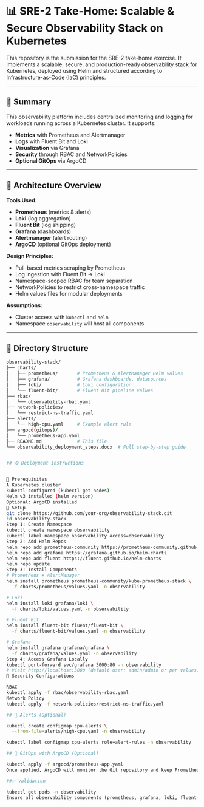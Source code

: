 # 📊 SRE-2 Take-Home: Scalable & Secure Observability Stack on Kubernetes

This repository is the submission for the SRE-2 take-home exercise. It implements a scalable, secure, and production-ready observability stack for Kubernetes, deployed using Helm and structured according to Infrastructure-as-Code (IaC) principles.

---

## 📌 Summary

This observability platform includes centralized monitoring and logging for workloads running across a Kubernetes cluster. It supports:

- **Metrics** with Prometheus and Alertmanager
- **Logs** with Fluent Bit and Loki
- **Visualization** via Grafana
- **Security** through RBAC and NetworkPolicies
- **Optional GitOps** via ArgoCD

---

## 📐 Architecture Overview

**Tools Used:**
- **Prometheus** (metrics & alerts)
- **Loki** (log aggregation)
- **Fluent Bit** (log shipping)
- **Grafana** (dashboards)
- **Alertmanager** (alert routing)
- **ArgoCD** (optional GitOps deployment)

**Design Principles:**
- Pull-based metrics scraping by Prometheus
- Log ingestion with Fluent Bit → Loki
- Namespace-scoped RBAC for team separation
- NetworkPolicies to restrict cross-namespace traffic
- Helm values files for modular deployments

**Assumptions:**
- Cluster access with `kubectl` and `helm`
- Namespace `observability` will host all components

---

## 📁 Directory Structure

```bash
observability-stack/
├── charts/
│   ├── prometheus/       # Prometheus & AlertManager Helm values
│   ├── grafana/          # Grafana dashboards, datasources
│   ├── loki/             # Loki configuration
│   └── fluent-bit/       # Fluent Bit pipeline values
├── rbac/
│   └── observability-rbac.yaml
├── network-policies/
│   └── restrict-ns-traffic.yaml
├── alerts/
│   └── high-cpu.yaml     # Example alert rule
├── argocd(gitops)/
│   └── prometheus-app.yaml
├── README.md             # This file
└── observability_deployment_steps.docx  # Full step-by-step guide


## ⚙️ Deployment Instructions


📎 Prerequisites
A Kubernetes cluster
kubectl configured (kubectl get nodes)
Helm v3 installed (helm version)
Optional: ArgoCD installed
🧪 Setup
git clone https://github.com/your-org/observability-stack.git
cd observability-stack
Step 1: Create Namespace
kubectl create namespace observability
kubectl label namespace observability access=observability
Step 2: Add Helm Repos
helm repo add prometheus-community https://prometheus-community.github.io/helm-charts
helm repo add grafana https://grafana.github.io/helm-charts
helm repo add fluent https://fluent.github.io/helm-charts
helm repo update
Step 3: Install Components
# Prometheus + AlertManager
helm install prometheus prometheus-community/kube-prometheus-stack \
  -f charts/prometheus/values.yaml -n observability

# Loki
helm install loki grafana/loki \
  -f charts/loki/values.yaml -n observability

# Fluent Bit
helm install fluent-bit fluent/fluent-bit \
  -f charts/fluent-bit/values.yaml -n observability

# Grafana
helm install grafana grafana/grafana \
  -f charts/grafana/values.yaml -n observability
Step 4: Access Grafana Locally
kubectl port-forward svc/grafana 3000:80 -n observability
# Visit http://localhost:3000 (default user: admin/admin or per values.yaml)
🔐 Security Configurations

RBAC
kubectl apply -f rbac/observability-rbac.yaml
Network Policy
kubectl apply -f network-policies/restrict-ns-traffic.yaml

## 🚨 Alerts (Optional)

kubectl create configmap cpu-alerts \
  --from-file=alerts/high-cpu.yaml -n observability

kubectl label configmap cpu-alerts role=alert-rules -n observability

## 🔄 GitOps with ArgoCD (Optional)

kubectl apply -f argocd/prometheus-app.yaml
Once applied, ArgoCD will monitor the Git repository and keep Prometheus deployments in sync.

##✅ Validation

kubectl get pods -n observability
Ensure all observability components (prometheus, grafana, loki, fluent-bit) are running.

